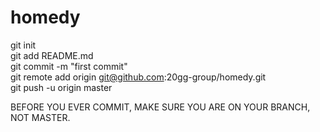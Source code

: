 # homedy   
git init    
git add README.md    
git commit -m "first commit"    
git remote add origin git@github.com:20gg-group/homedy.git     
git push -u origin master     
    
BEFORE YOU EVER COMMIT, MAKE SURE YOU ARE ON YOUR BRANCH, NOT MASTER.    
